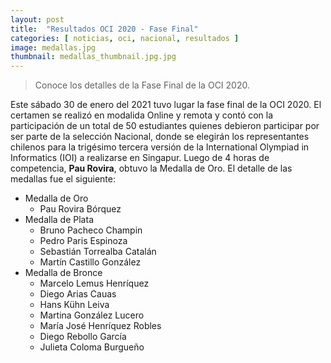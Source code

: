 ```yaml
---
layout: post
title:  "Resultados OCI 2020 - Fase Final"
categories: [ noticias, oci, nacional, resultados ]
image: medallas.jpg
thumbnail: medallas_thumbnail.jpg.jpg
---
```


> Conoce los detalles de la Fase Final de la OCI 2020.

Este sábado 30 de enero del 2021 tuvo lugar la fase final de la OCI 2020. El certamen se realizó en modalida Online y remota y contó con la participación de un total de 50 estudiantes quienes debieron participar por ser parte de la selección Nacional, donde se elegirán los representantes chilenos para la trigésimo tercera versión de la International Olympiad in Informatics (IOI) a realizarse en Singapur. Luego de 4 horas de competencia, **Pau Rovira**, obtuvo la Medalla de Oro. El detalle de las medallas fue el siguiente:
- Medalla de Oro
    - Pau Rovira Bórquez
- Medalla de Plata
    - Bruno Pacheco Champin
    - Pedro Paris Espinoza
    - Sebastián Torrealba Catalán
    - Martín Castillo González
- Medalla de Bronce
    - Marcelo Lemus Henríquez
    - Diego Arias Cauas
    - Hans Kühn Leiva
    - Martina González Lucero
    - María José Henríquez Robles
    - Diego Rebollo García
    - Julieta Coloma Burgueño
    
